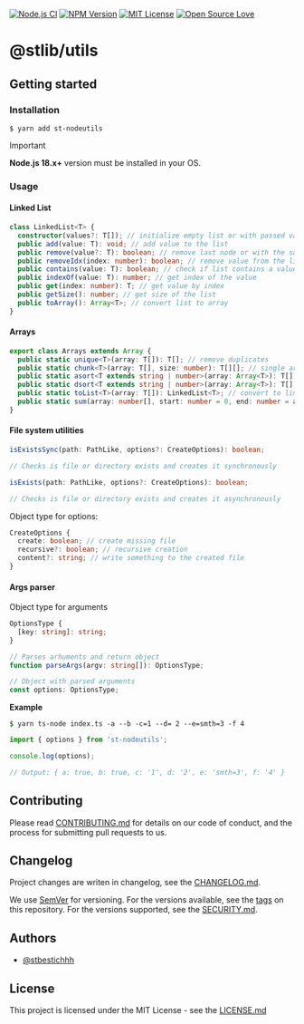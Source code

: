 [![Node.js CI](https://github.com/stbestichhh/stutils/actions/workflows/node.js.yml/badge.svg)](https://github.com/stbestichhh/stutils/actions/workflows/node.js.yml)
[![NPM Version](https://img.shields.io/npm/v/st-nodeutils)](https://www.npmjs.com/package/st-nodeutils)
[![MIT License](https://img.shields.io/badge/License-MIT-green.svg)](LICENSE)
[![Open Source Love](https://badges.frapsoft.com/os/v1/open-source.svg?v=103)](https://github.com/ellerbrock/open-source-badges/)

# @stlib/utils

## Getting started

### Installation

```shell
$ yarn add st-nodeutils
```

> [!IMPORTANT]
> **Node.js 18.x+** version must be installed in your OS.

### Usage
#### Linked List
```typescript
class LinkedList<T> {
  constructor(values?: T[]); // initialize empty list or with passed values
  public add(value: T): void; // add value to the list
  public remove(value?: T): boolean; // remove last node or with the same value from the list
  public removeIdx(index: number): boolean; // remove value from the list by index
  public contains(value: T): boolean; // check if list contains a value
  public indexOf(value: T): number; // get index of the value
  public get(index: number): T; // get value by index
  public getSize(): number; // get size of the list
  public toArray(): Array<T>; // convert list to array
}
```

#### Arrays
```typescript
export class Arrays extends Array {
  public static unique<T>(array: T[]): T[]; // remove duplicates
  public static chunk<T>(array: T[], size: number): T[][]; // single array to chunks
  public static asort<T extends string | number>(array: Array<T>): T[]; // sort in ascending order
  public static dsort<T extends string | number>(array: Array<T>): T[]; // sort in descending order
  public static toList<T>(array: T[]): LinkedList<T>; // convert to linked list
  public static sum(array: number[], start: number = 0, end: number = array.length - 1): number // sum all elements in bounds of array
}
```
#### File system utilities

```TypeScript
isExistsSync(path: PathLike, options?: CreateOptions): boolean;

// Checks is file or directory exists and creates it synchronously
```

```TypeScript
isExists(path: PathLike, options?: CreateOptions): boolean;

// Checks is file or directory exists and creates it asynchronously
```

Object type for options:
```typescript
CreateOptions {
  create: boolean; // create missing file 
  recursive?: boolean; // recursive creation
  content?: string; // write something to the created file
}
```

#### Args parser
Object type for arguments

```TypeScript
OptionsType {
  [key: string]: string;
}
```

```TypeScript
// Parses arhuments and return object
function parseArgs(argv: string[]): OptionsType;

// Object with parsed arguments
const options: OptionsType;
```

**Example**
```shell
$ yarn ts-node index.ts -a --b -c=1 --d= 2 --e=smth=3 -f 4
```

```TypeScript
import { options } from 'st-nodeutils';

console.log(options);

// Output: { a: true, b: true, c: '1', d: '2', e: 'smth=3', f: '4' }
```

## Contributing

Please read [CONTRIBUTING.md](CONTRIBUTING.md) for details on our code of conduct, and the process for submitting pull requests to us.

## Changelog

Project changes are writen in changelog, see the [CHANGELOG.md](CHANGELOG.md).

We use [SemVer](https://semver.org/) for versioning.
For the versions available, see the [tags](https://github.com/stbestichhh/stlib-utils/tags) on this repository.
For the versions supported, see the [SECURITY.md](SECURITY.md).

## Authors

- [@stbestichhh](https://www.github.com/stbestichhh)

## License

This project is licensed under the MIT License - see the [LICENSE.md](LICENSE)
